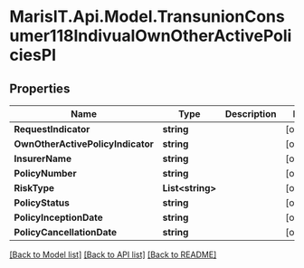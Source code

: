
# MarisIT.Api.Model.TransunionConsumer118IndivualOwnOtherActivePoliciesPI

## Properties

Name | Type | Description | Notes
------------ | ------------- | ------------- | -------------
**RequestIndicator** | **string** |  | [optional] 
**OwnOtherActivePolicyIndicator** | **string** |  | [optional] 
**InsurerName** | **string** |  | [optional] 
**PolicyNumber** | **string** |  | [optional] 
**RiskType** | **List&lt;string&gt;** |  | [optional] 
**PolicyStatus** | **string** |  | [optional] 
**PolicyInceptionDate** | **string** |  | [optional] 
**PolicyCancellationDate** | **string** |  | [optional] 

[[Back to Model list]](../README.md#documentation-for-models)
[[Back to API list]](../README.md#documentation-for-api-endpoints)
[[Back to README]](../README.md)

